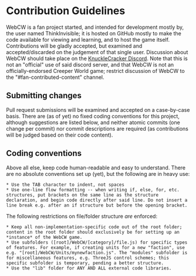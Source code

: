 # Contribution Guidelines

WebCW is a fan project started, and intended for development mostly by, the user named ThinkInvisible; it is hosted on GitHub mostly to make the code available for viewing and learning, and to host the game itself. Contributions will be gladly accepted, but examined and accepted/discarded on the judgement of that single user.
Discussion about WebCW should take place on the [KnuckleCracker Discord](https://discordapp.com/invite/knucklecracker). Note that this is not an "official" use of said discord server, and that WebCW is not an officially-endorsed Creeper World game; restrict discussion of WebCW to the "#fan-contributed-content" channel.

## Submitting changes

Pull request submissions will be examined and accepted on a case-by-case basis. There are (as of yet) no fixed coding conventions for this project, although suggestions are listed below, and neither atomic commits (one change per commit) nor commit descriptions are required (as contributions will be judged based on their code content).

## Coding conventions

Above all else, keep code human-readable and easy to understand. There are no absolute conventions set up (yet), but the following are in heavy use:

	* Use the TAB character to indent, not spaces
	* Use one-line flow formatting -- when writing if, else, for, etc. structures, put brackets on the same line as the structure declaration, and begin code directly after said line. Do not insert a line break e.g. after an if structure but before the opening bracket.
	
The following restrictions on file/folder structure *are* enforced:
	
	* Keep all non-implementation-specific code out of the root folder; content in the root folder should exclusively be for setting up an *instance* of the WebCW game.
	* Use subfolders ([root]/WebCW/[category]/file.js) for specific types of features. For example, if creating units for a new "faction", use e.g. "[root]/WebCW/Units/mynewfaction.js". The "modules" subfolder is for miscellaneous features, e.g. ThreeJS control schemes; this specific subfolder is temporary, pending a better structure.
	* Use the "lib" folder for ANY AND ALL external code libraries.